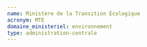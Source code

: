 ```yaml
---
name: Ministère de la Transition Écologique
acronym: MTE
domaine_ministeriel: environnement
type: administration-centrale
---
```

